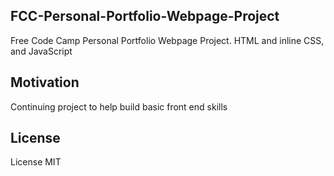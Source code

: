 
##  FCC-Personal-Portfolio-Webpage-Project

Free Code Camp Personal Portfolio Webpage Project. HTML and inline CSS, and JavaScript

## Motivation

Continuing project to help build basic front end skills

## License

License MIT
